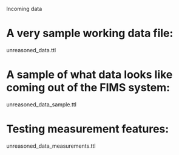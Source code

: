 Incoming data

# A very sample working data file:
unreasoned_data.ttl

# A sample of what data looks like coming out of the FIMS system:
unreasoned_data_sample.ttl

# Testing measurement features:
unreasoned_data_measurements.ttl
